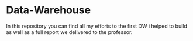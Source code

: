 # Data-Warehouse
In this repository you can find all my efforts to the first DW i helped to build as well as a full report we delivered to the professor.
